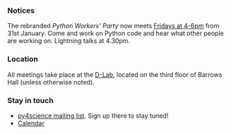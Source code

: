 ### Notices

The rebranded *Python Workers' Party* now meets [Fridays at 4-6pm](/events/2014/01/31/a-new-format.html) from 31st January. Come and work on Python code and hear what
other people are working on. Lightning talks at 4.30pm.

### Location

All meetings take place at the [D-Lab](http://dlab.berkeley.edu/location),
located on the third floor of Barrows Hall (unless otherwise noted).

### Stay in touch

 - [py4science mailing list](https://calmail.berkeley.edu/manage/list/listinfo/py4science@lists.berkeley.edu). Sign up there to stay tuned!
 - [Calendar](https://www.google.com/calendar/embed?src=moeh9ilpdjicogfaav9jtplh28%40group.calendar.google.com&ctz=America/Los_Angeles)

